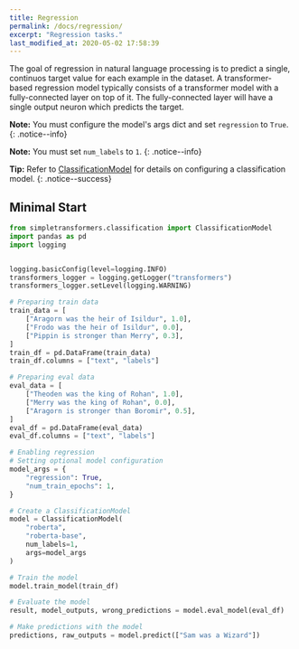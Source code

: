 ```yaml
---
title: Regression
permalink: /docs/regression/
excerpt: "Regression tasks."
last_modified_at: 2020-05-02 17:58:39
---
```


The goal of regression  in natural language processing is to predict a single, continuos target value for each example in the dataset. A transformer-based regression model typically consists of a transformer model with a fully-connected layer on top of it. The fully-connected layer will have a single output neuron which predicts the target.

**Note:** You must configure the model's args dict and set `regression` to `True`.
{: .notice--info}

**Note:** You must set `num_labels` to `1`.
{: .notice--info}

**Tip:** Refer to [ClassificationModel](/docs/classification-models/#classificationmodel) for details on configuring a classification model.
{: .notice--success}

## Minimal Start

```python
from simpletransformers.classification import ClassificationModel
import pandas as pd
import logging


logging.basicConfig(level=logging.INFO)
transformers_logger = logging.getLogger("transformers")
transformers_logger.setLevel(logging.WARNING)

# Preparing train data
train_data = [
    ["Aragorn was the heir of Isildur", 1.0],
    ["Frodo was the heir of Isildur", 0.0],
    ["Pippin is stronger than Merry", 0.3],
]
train_df = pd.DataFrame(train_data)
train_df.columns = ["text", "labels"]

# Preparing eval data
eval_data = [
    ["Theoden was the king of Rohan", 1.0],
    ["Merry was the king of Rohan", 0.0],
    ["Aragorn is stronger than Boromir", 0.5],
]
eval_df = pd.DataFrame(eval_data)
eval_df.columns = ["text", "labels"]

# Enabling regression
# Setting optional model configuration
model_args = {
    "regression": True,
    "num_train_epochs": 1,
}

# Create a ClassificationModel
model = ClassificationModel(
    "roberta",
    "roberta-base",
    num_labels=1,
    args=model_args
)

# Train the model
model.train_model(train_df)

# Evaluate the model
result, model_outputs, wrong_predictions = model.eval_model(eval_df)

# Make predictions with the model
predictions, raw_outputs = model.predict(["Sam was a Wizard"])

```
